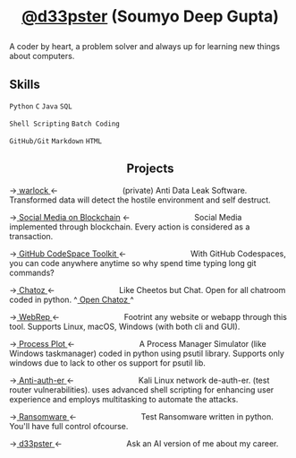 # <p align='center'> [@d33pster](https://d33pster.github.io) (Soumyo Deep Gupta)

A coder by heart, a problem solver and always up for learning new things about computers.

## Skills
`Python`
`C`
`Java`
`SQL`

`Shell Scripting`
`Batch Coding`

`GitHub/Git`
`Markdown`
`HTML`

## <center> Projects </center>

-><a href='https://github.com/d33pster/warlock'> warlock </a><-
`               ` (private) Anti Data Leak Software. Transformed data will detect the hostile environment and self destruct.

-><a href='https://github.com/d33pster/socialmedia-blockchain'>
Social Media on Blockchain</a> <-
`               ` Social Media implemented through blockchain. Every action is considered as a transaction.

-><a href='https://github.com/d33pster/github-codespace-toolkit'> GitHub CodeSpace Toolkit </a><-
`               ` With GitHub Codespaces, you can code anywhere anytime so why spend time typing long git commands?

-><a href='https://github.com/d33pster/chatoz'> Chatoz </a><-
`               ` Like Cheetos but Chat. Open for all chatroom coded in python. ^<a href='https://chatoz.onrender.com'> Open Chatoz </a>^

-><a href='https://github.com/d33pster/WebRep'> WebRep </a><-
`               ` Footrint any website or webapp through this tool. Supports Linux, macOS, Windows (with both cli and GUI).

-><a href='https://github.com/d33pster/ProcessPlot'> Process Plot </a><-
`               ` A Process Manager Simulator (like Windows taskmanager) coded in python using psutil library. Supports only windows due to lack to other os support for psutil lib.

-><a href='https://github.com/d33pster/Anti-auth-er'> Anti-auth-er </a><-
`               ` Kali Linux network de-auth-er. (test router vulnerabilities). uses advanced shell scripting for enhancing user experience and employs multitasking to automate the attacks.

-><a href='https://github.com/d33pster/ransomware'> Ransomware </a><-
`               ` Test Ransomware written in python. You'll have full control ofcourse.

-><a href='https://github.com/d33pster/d33pster-chatbot'> d33pster </a><-
`               ` Ask an AI version of me about my career.